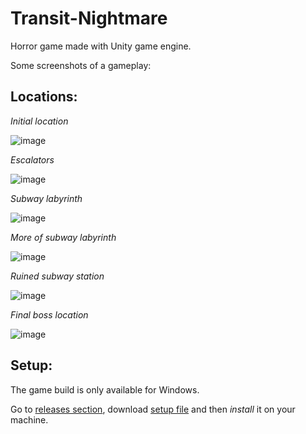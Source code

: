 # Transit-Nightmare
Horror game made with Unity game engine.

Some screenshots of a gameplay:


## Locations:

*Initial location*

![image](https://github.com/temaxuck/Transit-Nightmare/assets/90085271/e0331af9-aa3d-4d27-bb90-52043e543a4e)

*Escalators*

![image](https://github.com/temaxuck/Transit-Nightmare/assets/90085271/24ba4d1a-bddd-4791-97ca-4e9eeffbcabc)

*Subway labyrinth*

![image](https://github.com/temaxuck/Transit-Nightmare/assets/90085271/52db143d-eaa1-4b57-90fe-b6d51dbb3970)

*More of subway labyrinth*

![image](https://github.com/temaxuck/Transit-Nightmare/assets/90085271/7adf1ed8-414b-4d05-b365-e3f592d8987e)

*Ruined subway station*

![image](https://github.com/temaxuck/Transit-Nightmare/assets/90085271/e04b6a06-300f-4f80-8bc2-684c6e6f2ced)

*Final boss location*

![image](https://github.com/temaxuck/Transit-Nightmare/assets/90085271/ae42daa0-6238-4108-9008-51af1739288f)


## Setup:
The game build is only available for Windows.

Go to [releases section](https://github.com/temaxuck/Transit-Nightmare/releases/tag/v0.1.0-prealpha), download [setup file](https://github.com/temaxuck/Transit-Nightmare/releases/download/v0.1.0-prealpha/Transit-Nightmare.Demo.Setup.exe) and then *install* it on your machine.

